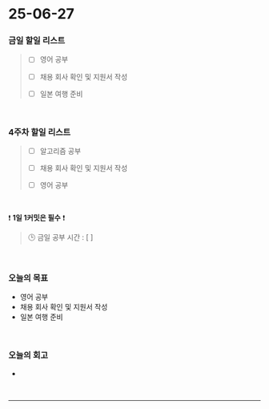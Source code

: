 # 25-06-27

### 금일 할일 리스트
> - [ ] 영어 공부
>
> - [ ] 채용 회사 확인 및 지원서 작성
>
> - [ ] 일본 여행 준비

<br/>

### 4주차 할일 리스트
> - [ ] 알고리즘 공부
>
> - [ ] 채용 회사 확인 및 지원서 작성
>
> - [ ] 영어 공부

<br/>

❗ **1일 1커밋은 필수** ❗

> 🕒 금일 공부 시간 : [ ]

<br/>

### 오늘의 목표
- 영어 공부
- 채용 회사 확인 및 지원서 작성
- 일본 여행 준비

<br>

### 오늘의 회고
- 


<br/>

---

